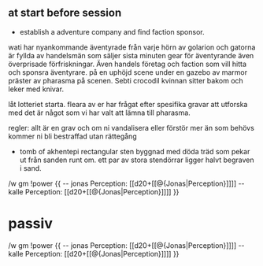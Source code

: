## at start before session
- establish a adventure company and find faction sponsor.

wati har nyankommande äventyrade från varje hörn av golarion och gatorna är fyllda av handelsmän som säljer sista minuten gear för äventyrande även överprisade förfriskningar. Även handels företag och faction som vill hitta och sponsra äventyrare. på en uphöjd scene under en gazebo av marmor präster av pharasma på scenen. Sebti crocodil kvinnan sitter bakom  och leker med knivar.

låt lotteriet starta. fleara av er har frågat efter spesifika gravar att utforska med det är något som vi har valt att lämna till pharasma.

regler: allt är en grav och om ni vandalisera eller förstör mer än som behövs kommer ni bli bestraffad utan rättegång


- tomb of akhentepi
     rectangular sten byggnad med döda träd som pekar ut från sanden runt om. ett par av stora stendörrar ligger halvt begraven i sand.



/w gm !power {{ 
-- jonas Perception: [[d20+[[@{Jonas|Perception}]]]]
-- kalle Perception: [[d20+[[@{Jonas|Perception}]]]]
}}

# passiv
/w gm !power {{ 
-- jonas Perception: [[d20+[[@{Jonas|Perception}]]]]
-- kalle Perception: [[d20+[[@{Jonas|Perception}]]]]
}}
